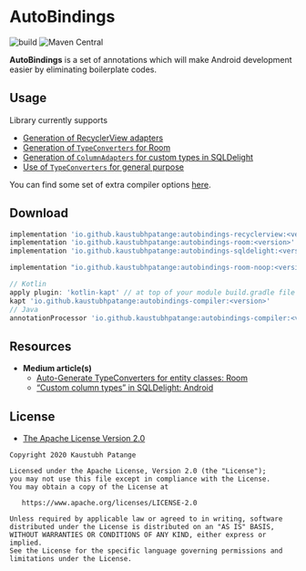 # AutoBindings

![build](https://github.com/KaustubhPatange/AutoBindings/workflows/build/badge.svg)
![Maven Central](https://img.shields.io/maven-central/v/io.github.kaustubhpatange/autobindings-compiler)

**AutoBindings** is a set of annotations which will make Android development easier by eliminating boilerplate codes.

## Usage

Library currently supports

- [Generation of RecyclerView adapters](https://github.com/KaustubhPatange/AutoBindings/wiki/Adapter-Generation)
- [Generation of `TypeConverters` for Room](https://github.com/KaustubhPatange/AutoBindings/wiki/TypeConverter-Generation)
- [Generation of `ColumnAdapters` for custom types in SQLDelight](https://github.com/KaustubhPatange/AutoBindings/wiki/ColumnAdapter-Generation)
- [Use of `TypeConverters` for general purpose](https://github.com/KaustubhPatange/AutoBindings/wiki/Generic-use-of-TypeConverters)

You can find some set of extra compiler options [here](https://github.com/KaustubhPatange/AutoBindings/wiki/Compiler-Options).

## Download

```groovy
implementation 'io.github.kaustubhpatange:autobindings-recyclerview:<version>' // For Recyclerview bindings
implementation 'io.github.kaustubhpatange:autobindings-room:<version>' // For Room bindings
implementation 'io.github.kaustubhpatange:autobindings-sqldelight:<version>' // For SQLDelight bindings

implementation "io.github.kaustubhpatange:autobindings-room-noop:<version>" // For general use of typeconverters if you don't depend on Room

// Kotlin
apply plugin: 'kotlin-kapt' // at top of your module build.gradle file
kapt 'io.github.kaustubhpatange:autobindings-compiler:<version>'
// Java
annotationProcessor 'io.github.kaustubhpatange:autobindings-compiler:<version>'
```

## Resources

- **Medium article(s)**
  - [Auto-Generate TypeConverters for entity classes: Room](https://medium.com/@developerkp16/auto-generate-typeconverters-for-entity-classes-room-1b40a793c146)
  - [“Custom column types” in SQLDelight: Android](https://developerkp16.medium.com/custom-column-types-in-sqldelight-android-a6f166635464)

## License

- [The Apache License Version 2.0](https://www.apache.org/licenses/LICENSE-2.0.txt)

```
Copyright 2020 Kaustubh Patange

Licensed under the Apache License, Version 2.0 (the "License");
you may not use this file except in compliance with the License.
You may obtain a copy of the License at

   https://www.apache.org/licenses/LICENSE-2.0

Unless required by applicable law or agreed to in writing, software
distributed under the License is distributed on an "AS IS" BASIS,
WITHOUT WARRANTIES OR CONDITIONS OF ANY KIND, either express or implied.
See the License for the specific language governing permissions and
limitations under the License.
```
